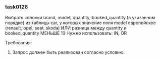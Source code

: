 
### task0126

Выбрать колонки brand, model, quantity, booked_quantity (в указанном порядке) из таблицы car, у которых значение поля model европейское (renault, opel, seat, skoda)
ИЛИ разница между quantity и booked_quantity МЕНЬШЕ 10
Нужно использовать: IN, OR


Требования:
1.	Запрос должен быть реализован согласно условию.


